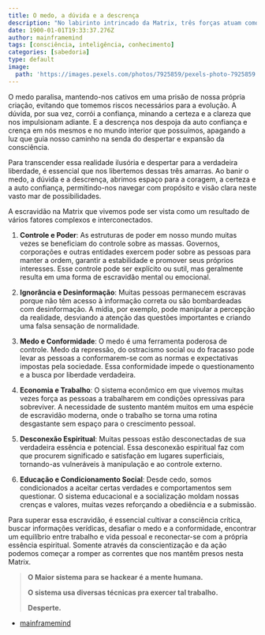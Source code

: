 ```yaml
---
title: O medo, a dúvida e a descrença
description: "No labirinto intrincado da Matrix, três forças atuam como correntes invisíveis, prendendo as almas e impedindo-as de alcançar sua verdadeira potencialidade: o medo, a dúvida e a descrença. "
date: 1900-01-01T19:33:37.276Z 
author: mainframemind
tags: [consciência, inteligência, conhecimento]
categories: [sabedoria]
type: default
image:
  path: 'https://images.pexels.com/photos/7925859/pexels-photo-7925859.jpeg'
---
```


O medo paralisa, mantendo-nos cativos em uma prisão de nossa própria criação, evitando que tomemos riscos necessários para a evolução. A dúvida, por sua vez, corrói a confiança, minando a certeza e a clareza que nos impulsionam adiante. E a descrença nos despoja da auto confiança e crença em nós mesmos e no mundo interior que possuímos, apagando a luz que guia nosso caminho na senda do despertar e expansão da consciência. 

Para transcender essa realidade ilusória e despertar para a verdadeira liberdade, é essencial que nos libertemos dessas três amarras. Ao banir o medo, a dúvida e a descrença, abrimos espaço para a coragem, a certeza e a auto confiança, permitindo-nos navegar com propósito e visão clara neste vasto mar de possibilidades.

A escravidão na Matrix que vivemos pode ser vista como um resultado de vários fatores complexos e interconectados. 

1. **Controle e Poder**: As estruturas de poder em nosso mundo muitas vezes se beneficiam do controle sobre as massas. Governos, corporações e outras entidades exercem poder sobre as pessoas para manter a ordem, garantir a estabilidade e promover seus próprios interesses. Esse controle pode ser explícito ou sutil, mas geralmente resulta em uma forma de escravidão mental ou emocional.

2. **Ignorância e Desinformação**: Muitas pessoas permanecem escravas porque não têm acesso à informação correta ou são bombardeadas com desinformação. A mídia, por exemplo, pode manipular a percepção da realidade, desviando a atenção das questões importantes e criando uma falsa sensação de normalidade.

3. **Medo e Conformidade**: O medo é uma ferramenta poderosa de controle. Medo da repressão, do ostracismo social ou do fracasso pode levar as pessoas a conformarem-se com as normas e expectativas impostas pela sociedade. Essa conformidade impede o questionamento e a busca por liberdade verdadeira.

4. **Economia e Trabalho**: O sistema econômico em que vivemos muitas vezes força as pessoas a trabalharem em condições opressivas para sobreviver. A necessidade de sustento mantém muitos em uma espécie de escravidão moderna, onde o trabalho se torna uma rotina desgastante sem espaço para o crescimento pessoal.

5. **Desconexão Espiritual**: Muitas pessoas estão desconectadas de sua verdadeira essência e potencial. Essa desconexão espiritual faz com que procurem significado e satisfação em lugares superficiais, tornando-as vulneráveis à manipulação e ao controle externo.

6. **Educação e Condicionamento Social**: Desde cedo, somos condicionados a aceitar certas verdades e comportamentos sem questionar. O sistema educacional e a socialização moldam nossas crenças e valores, muitas vezes reforçando a obediência e a submissão.

Para superar essa escravidão, é essencial cultivar a consciência crítica, buscar informações verídicas, desafiar o medo e a conformidade, encontrar um equilíbrio entre trabalho e vida pessoal e reconectar-se com a própria essência espiritual. Somente através da conscientização e da ação podemos começar a romper as correntes que nos mantêm presos nesta Matrix.


> **O Maior sistema para se hackear é a mente humana.**
>
> **O sistema usa diversas técnicas pra exercer tal trabalho.**
>
> **Desperte.**


  - [mainframemind](https://t.me/MenteArquiteturaPrincipal)

